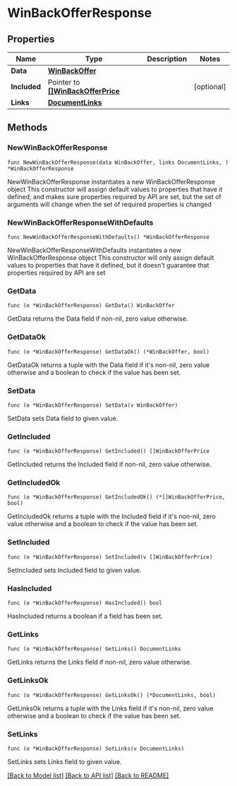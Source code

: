 # WinBackOfferResponse

## Properties

Name | Type | Description | Notes
------------ | ------------- | ------------- | -------------
**Data** | [**WinBackOffer**](WinBackOffer.md) |  | 
**Included** | Pointer to [**[]WinBackOfferPrice**](WinBackOfferPrice.md) |  | [optional] 
**Links** | [**DocumentLinks**](DocumentLinks.md) |  | 

## Methods

### NewWinBackOfferResponse

`func NewWinBackOfferResponse(data WinBackOffer, links DocumentLinks, ) *WinBackOfferResponse`

NewWinBackOfferResponse instantiates a new WinBackOfferResponse object
This constructor will assign default values to properties that have it defined,
and makes sure properties required by API are set, but the set of arguments
will change when the set of required properties is changed

### NewWinBackOfferResponseWithDefaults

`func NewWinBackOfferResponseWithDefaults() *WinBackOfferResponse`

NewWinBackOfferResponseWithDefaults instantiates a new WinBackOfferResponse object
This constructor will only assign default values to properties that have it defined,
but it doesn't guarantee that properties required by API are set

### GetData

`func (o *WinBackOfferResponse) GetData() WinBackOffer`

GetData returns the Data field if non-nil, zero value otherwise.

### GetDataOk

`func (o *WinBackOfferResponse) GetDataOk() (*WinBackOffer, bool)`

GetDataOk returns a tuple with the Data field if it's non-nil, zero value otherwise
and a boolean to check if the value has been set.

### SetData

`func (o *WinBackOfferResponse) SetData(v WinBackOffer)`

SetData sets Data field to given value.


### GetIncluded

`func (o *WinBackOfferResponse) GetIncluded() []WinBackOfferPrice`

GetIncluded returns the Included field if non-nil, zero value otherwise.

### GetIncludedOk

`func (o *WinBackOfferResponse) GetIncludedOk() (*[]WinBackOfferPrice, bool)`

GetIncludedOk returns a tuple with the Included field if it's non-nil, zero value otherwise
and a boolean to check if the value has been set.

### SetIncluded

`func (o *WinBackOfferResponse) SetIncluded(v []WinBackOfferPrice)`

SetIncluded sets Included field to given value.

### HasIncluded

`func (o *WinBackOfferResponse) HasIncluded() bool`

HasIncluded returns a boolean if a field has been set.

### GetLinks

`func (o *WinBackOfferResponse) GetLinks() DocumentLinks`

GetLinks returns the Links field if non-nil, zero value otherwise.

### GetLinksOk

`func (o *WinBackOfferResponse) GetLinksOk() (*DocumentLinks, bool)`

GetLinksOk returns a tuple with the Links field if it's non-nil, zero value otherwise
and a boolean to check if the value has been set.

### SetLinks

`func (o *WinBackOfferResponse) SetLinks(v DocumentLinks)`

SetLinks sets Links field to given value.



[[Back to Model list]](../README.md#documentation-for-models) [[Back to API list]](../README.md#documentation-for-api-endpoints) [[Back to README]](../README.md)


